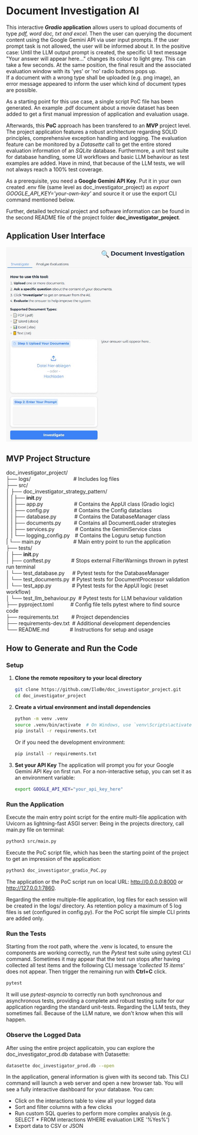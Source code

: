 # Document Investigation AI

This interactive **<i>Gradio</i> application** allows users to upload documents of type <i>pdf, word doc, txt and excel</i>. Then the user can querying the document content using the Google Gemini API via user input prompts. If the user prompt task is not allowed, the user will be informed about it. In the positive case: Until the LLM output prompt is created, the specific UI text message "Your answer will appear here..." changes its colour to light grey. This can take a few seconds. At the same position, the final result and the associated evaluation window with its 'yes' or 'no' radio buttons pops up.<br>
If a document with a wrong type shall be uploaded (e.g. png image), an error message appeared to inform the user which kind of document types are possible.

As a starting point for this use case, a single script PoC file has been generated. An example .pdf document about a movie dataset has been added to get a first manual impression of application and evaluation usage.

Afterwards, this **PoC** approach has been transfered to an **MVP** project level. The project application features a robust architecture regarding SOLID principles, comprehensive exception handling and logging. The evaluation feature can be monitored by a <i>Datasette</i> call to get the entire stored evaluation information of an <i>SQLite</i> database. Furthermore, a unit test suite for database handling, some UI workflows and basic LLM behaviour as test examples are added. Have in mind, that because of the LLM tests, we will not always reach a 100% test coverage.

As a prerequisite, you need a **Google Gemini API Key**. Put it in your own created .env file (same level as doc_investigator_project) as <i>export GOOGLE_API_KEY='your-own-key'</i> and source it or use the export CLI command mentioned below.

Further, detailed technical project and software information can be found in the second README file of the project folder **doc_investigator_project**.

## Application User Interface
![application user interface](doc_investigation_app.JPG)
<br>

## MVP Project Structure
doc_investigator_project/<br>
├── logs/&emsp;&emsp;&emsp;&emsp;&emsp;&emsp;&emsp;&emsp;&nbsp;# Includes log files<br>
├── src/<br>
│   ├── doc_investigator_strategy_pattern/<br>
│   |   ├── __init__.py<br>
│   |   ├── app.py&emsp;&emsp;&emsp;&emsp;&emsp;&ensp;&ensp;# Contains the AppUI class (Gradio logic)<br>
│   |   ├── config.py&emsp;&emsp;&emsp;&emsp;&ensp;&nbsp;# Contains the Config dataclass<br>
│   |   ├── database.py&emsp;&emsp;&emsp;&ensp;# Contains the DatabaseManager class<br>
│   |   ├── documents.py&emsp;&emsp;&ensp;# Contains all DocumentLoader strategies<br>
│   |   ├── services.py&emsp;&emsp;&emsp;&emsp;# Contains the GeminiService class<br>
│   |   └── logging_config.py&emsp;# Contains the Loguru setup function<br>
|   └── main.py&emsp;&emsp;&emsp;&emsp;&emsp;&emsp;&nbsp;# Main entry point to run the application<br>
├── tests/<br>
│   ├── __init__.py<br>
│   ├── conftest.py&emsp;&emsp;&emsp;&emsp;# Stops external FilterWarnings thrown in pytest run terminal<br>
│   └── test_database.py&emsp;&ensp;# Pytest tests for the DatabaseManager<br>
│   └── test_documents.py&ensp;# Pytest tests for DocumentProcessor validation<br>
│   └── test_app.py&emsp;&emsp;&emsp;&emsp;# Pytest tests for the AppUI logic (reset workflow)<br>
│   └── test_llm_behaviour.py&ensp;# Pytest tests for LLM behaviour validation<br>
├── pyproject.toml&emsp;&emsp;&emsp;&nbsp;# Config file tells pytest where to find source code<br>
├── requirements.txt&emsp;&emsp;&ensp;# Project dependencies<br>
├── requirements-dev.txt&ensp;# Additional development dependencies<br>
└── README.md&emsp;&emsp;&emsp;&emsp;# Instructions for setup and usage<br>

## How to Generate and Run the Code
### Setup

1.  **Clone the remote repository to your local directory**
    ```bash
    git clone https://github.com/IloBe/doc_investigator_project.git
    cd doc_investigator_project
    ```

2.  **Create a virtual environment and install dependencies**
    ```bash
    python -m venv .venv
    source .venv/bin/activate  # On Windows, use `venv\Scripts\activate`
    pip install -r requirements.txt
    ```
    
    Or if you need the development environment:
    ```bash
    pip install -r requirements.txt
    ```

4.  **Set your API Key**
    The application will prompt you for your Google Gemini API Key on first run. For a non-interactive setup, you can set it as an environment variable:
    ```bash
    export GOOGLE_API_KEY="your_api_key_here"
    ```

### Run the Application
Execute the main entry point script for the entire multi-file application with Uvicorn as lightning-fast ASGI server:
Being in the projects directory, call main.py file on terminal:
```bash
python3 src/main.py
```

Execute the PoC script file, which has been the starting point of the project to get an impression of the application:
```bash
python3 doc_investigator_gradio_PoC.py
```
The application or the PoC script run on local URL: http://0.0.0.0:8000 or http://127.0.0.1:7860.

Regarding the entire multiple-file application, log files for each session will be created in the logs/ directory.
As retention policy a maximum of 5 log files is set (configured in config.py).
For the PoC script file simple CLI prints are added only.

### Run the Tests
Starting from the root path, where the .venv is located, to ensure the components are working correctly, run the <i>Pytest</i> test suite using pytest CLI command. Sometimes it may appear that the test run stops after having collected all test items and the following CLI message <i>'collected 15 items'</i> does not appear. Then trigger the remaining run with **Ctrl+C** click.
```bash
pytest
```
It will use <i>pytest-asyncio</i> to correctly run both synchronous and asynchronous tests, providing a complete and robust testing suite for our application regarding the standard unit-tests. Regarding the LLM tests, they sometimes fail. Because of the LLM nature, we don't know when this will happen.

### Observe the Logged Data
After using the entire project applicatoin, you can explore the doc_investigator_prod.db database with Datasette:
```bash
datasette doc_investigator_prod.db --open
```

In the application, general information is given with its second tab. This CLI command will launch a web server and open a new browser tab. You will see a fully interactive dashboard for your database. You can:
-    Click on the interactions table to view all your logged data
-    Sort and filter columns with a few clicks
-    Run custom SQL queries to perform more complex analysis (e.g. SELECT * FROM interactions WHERE evaluation LIKE '%Yes%')
-    Export data to CSV or JSON
